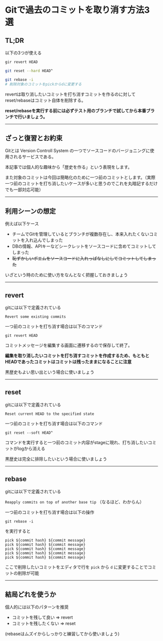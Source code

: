 # Gitで過去のコミットを取り消す方法3選

## TL;DR

以下の3つが使える

```sh
gir revert HEAD

git reset --hard HEAD^

git rebase -i
# 削除対象のコミットをpickからdに変更する
```

revertは取り消したいコミットを打ち消すコミットを作るのに対して
reset/rebaseはコミット自体を削除する。

**reset/rebaseを実行する前には必ずテスト用のブランチで試してから本番ブランチで行いましょう。**

---

## ざっと復習とお約束

Gitとは Version Controll System の一つでソースコードのバージョニングに使用されるサービスである。

本記事では個人的な趣味から「歴史を作る」という表現をします。

また対象のコミットは今回は簡略化のために一つ前のコミットとします。（実際一つ前のコミットを打ち消したいケースが多いと思うのでこれを丸暗記するだけでも一部対応可能）

---

## 利用シーンの想定

例えば以下ケース

- チームでGitを管理しているとブランチが複数存在し、本来入れたくないコミットを入れ込んでしまった
- DBの情報、APIキーなどシークレットをソースコードに含めてコミットしてしまった
- ~~恥ずかしいポエムをソースコードに入れっぱなしにしてコミットしてしまった~~

いざという時のために使い方をなんとなく把握しておきましょう

---

## revert

gitには以下で定義されている

`Revert some existing commits`

一つ前のコミットを打ち消す場合は以下のコマンド

```
git revert HEAD
```

コミットメッセージを編集する画面に遷移するので保存して終了。

**編集を取り消したいコミットを打ち消すコミットを作成するため、もともとHEADであったコミットはコミットは残ったままになることに注意**

黒歴史もよい思い出という場合に使いましょう

---

## reset

gitには以下で定義されている

`Reset current HEAD to the specified state`

一つ前のコミットを打ち消す場合は以下のコマンド

```
git reset --soft HEAD^
```

コマンドを実行すると一つ前のコミット内容がstageに現れ、打ち消したいコミットがlogから消える

黒歴史は完全に排除したいという場合に使いましょう

---

## rebase

gitには以下で定義されている

`Reapply commits on top of another base tip`
（なるほど、わからん）

一つ前のコミットを打ち消す場合は以下の操作

```
git rebase -i
```

を実行すると

```
pick ${commit hash} ${commit message}
pick ${commit hash} ${commit message}
pick ${commit hash} ${commit message}
pick ${commit hash} ${commit message}
pick ${commit hash} ${commit message}
```

ここで削除したいコミットをエディタで行を `pick` から `d` に変更することでコミットの削除が可能

---

## 結局どれを使うか

個人的には以下のパターンを推奨

- コミットを残して良い => revert
- コミットを残したくない => reset

(rebaseはムズイからしっかりと練習してから使いましょう)
